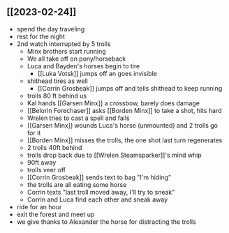 ## [[2023-02-24]]
- spend the day traveling
- rest for the night
- 2nd watch interrupted by 5 trolls
	- Minx brothers start running
	- We all take off on pony/horseback
	- Luca and Bayden's horses begin to tire
		- [[Luka Votsk]] jumps off an goes invisible
	- shithead tires as well
		- [[Corrin Grosbeak]] jumps off and tells shithead to keep running
	- trolls 80 ft behind us
	- Kal hands [[Garsen Minx]] a crossbow, barely does damage
	- [[Belorin Forechaser]] asks [[Borden Minx]] to take a shot, hits hard
	- Wrelen tries to cast a spell and fails
	- [[Garsen Minx]] wounds Luca's horse (unmounted) and 2 trolls go for it
	- [[Borden Minx]] misses the trolls, the one shot last turn regenerates
	- 2 trolls 40ft behind
	- trolls drop back due to [[Wrelen Steamsparker]]'s mind whip
	- 90ft away
	- trolls veer off
	- [[Corrin Grosbeak]] sends text to bag "I'm hiding"
	- the trolls are all eating some horse
	- Corrin texts "last troll moved away, I'll try to sneak"
	- Corrin and Luca find each other and sneak away
- ride for an hour
- exit the forest and meet up
- we give thanks to Alexander the horse for distracting the trolls